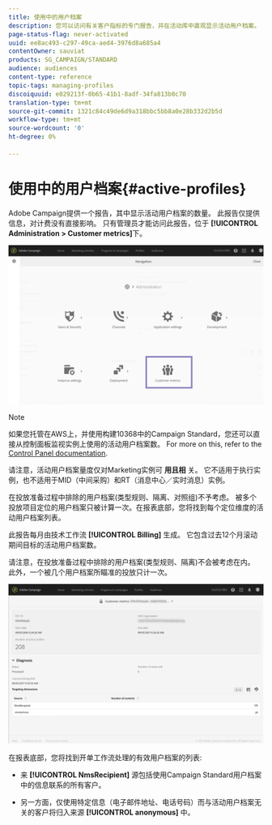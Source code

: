 ```yaml
---
title: 使用中的用户档案
description: 您可以访问有关客户指标的专门报告，并在活动库中直观显示活动用户档案。
page-status-flag: never-activated
uuid: ee8ac493-c297-49ca-aed4-3976d8a685a4
contentOwner: sauviat
products: SG_CAMPAIGN/STANDARD
audience: audiences
content-type: reference
topic-tags: managing-profiles
discoiquuid: e029213f-0b65-41b1-8adf-34fa813b0c70
translation-type: tm+mt
source-git-commit: 1321c84c49de6d9a318bbc5bb8a0e28b332d2b5d
workflow-type: tm+mt
source-wordcount: '0'
ht-degree: 0%

---
```



# 使用中的用户档案{#active-profiles}

Adobe Campaign提供一个报告，其中显示活动用户档案的数量。 此报告仅提供信息，对计费没有直接影响。 只有管理员才能访问此报告，位于 **[!UICONTROL Administration > Customer metrics]**&#x200B;下。

![](assets/audience_active_profiles1.png)

>[!NOTE]
>
>如果您托管在AWS上，并使用构建10368中的Campaign Standard，您还可以直接从控制面板监视实例上使用的活动用户档案数。 For more on this, refer to the [Control Panel documentation](https://docs.adobe.com/content/help/en/control-panel/using/performance-monitoring/active-profiles-monitoring.html).
>
>请注意，活动用户档案量度仅对Marketing实例可 **用且相** 关。 它不适用于执行实例，也不适用于MID（中间采购）和RT（消息中心／实时消息）实例。


在投放准备过程中排除的用户档案(类型规则、隔离、对照组)不予考虑。 被多个投放项目定位的用户档案只被计算一次。在报表底部，您将找到每个定位维度的活动用户档案列表。

此报告每月由技术工作流 **[!UICONTROL Billing]** 生成。 它包含过去12个月滚动期间目标的活动用户档案数。

请注意，在投放准备过程中排除的用户档案(类型规则、隔离)不会被考虑在内。 此外，一个被几个用户档案所瞄准的投放只计一次。

![](assets/audience_active_profiles2.png)

在报表底部，您将找到开单工作流处理的有效用户档案的列表:

* 来 **[!UICONTROL NmsRecipient]** 源包括使用Campaign Standard用户档案中的信息联系的所有客户。

* 另一方面，仅使用特定信息（电子邮件地址、电话号码）而与活动用户档案无关的客户将归入来源 **[!UICONTROL anonymous]** 中。
